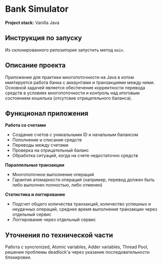 # Bank Simulator
**Project stack:** Vanilla Java

## Инструкция по запуску
Из склонированного репозитория запустить метод `main`.

## Описание проекта
Приложение для практики многопоточности на Java в котом имитируется работа банка с аккаунтами и транзакциями между ними. Основной задачей является обеспечение корректности перевода средств в условиях многопоточности и контроль над итоговым состоянием кошелька (отсутсвие отрицательного баланса). 

## Функционал приложения
**Работа со счетами**
- Создание счетов с уникальными ID и начальным балансом
- Пополнение и списание средств
- Переводы между счетами
- Проверка на отрицательный баланс
- Обработка ситуаций, когда на счете недостаточно средств

**Параллельные транзакции**
- Многопоточное выполнение операций
- Гарантия атомарности операций (например, перевод должен быть либо выполнен полностью, либо отменен)

**Статистика и логгирование**
- Подсчет общего количества транзакций, количество успешных и неудачных операций, среднее время выполнения транзакции через отдельный сервис
- Логгирование через отдельный сервис

## Уточнения по технической части
Работа с syncronized, Atomic variables, Adder variables, Thread Pool, решение проблемы deadlock'a через указание последовательности блокировки.
